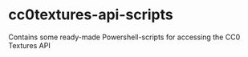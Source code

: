 # cc0textures-api-scripts
Contains some ready-made Powershell-scripts for accessing the CC0 Textures API
